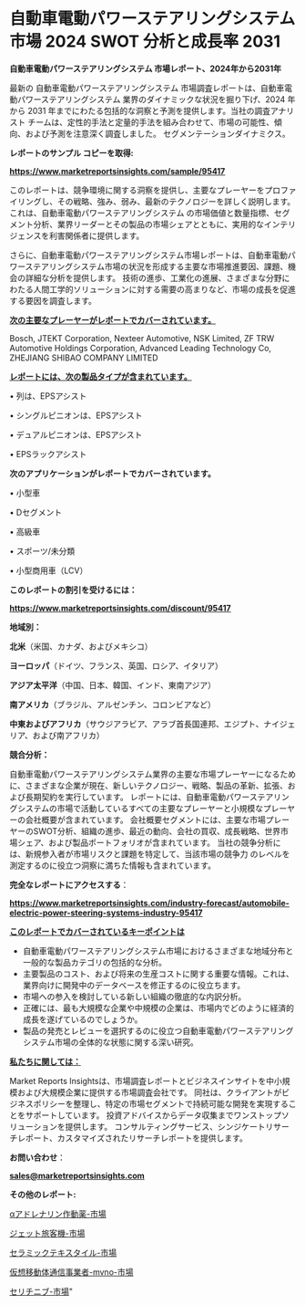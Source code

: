 # 自動車電動パワーステアリングシステム 市場 2024 SWOT 分析と成長率 2031

<strong>自動車電動パワーステアリングシステム 市場レポート、2024年から2031年</strong>

最新の 自動車電動パワーステアリングシステム 市場調査レポートは、自動車電動パワーステアリングシステム 業界のダイナミックな状況を掘り下げ、2024 年から 2031 年までにわたる包括的な洞察と予測を提供します。当社の調査アナリスト チームは、定性的手法と定量的手法を組み合わせて、市場の可能性、傾向、および予測を注意深く調査しました。 セグメンテーションダイナミクス。



<strong>レポートのサンプル コピーを取得:</strong> <a href=https://www.marketreportsinsights.com/sample/95417>

<strong><u>https://www.marketreportsinsights.com/sample/95417</u></strong></a>

このレポートは、競争環境に関する洞察を提供し、主要なプレーヤーをプロファイリングし、その戦略、強み、弱み、最新のテクノロジーを詳しく説明します。 これは、自動車電動パワーステアリングシステム の市場価値と数量指標、セグメント分析、業界リーダーとその製品の市場シェアとともに、実用的なインテリジェンスを利害関係者に提供します。

さらに、自動車電動パワーステアリングシステム市場レポートは、自動車電動パワーステアリングシステム市場の状況を形成する主要な市場推進要因、課題、機会の詳細な分析を提供します。 技術の進歩、工業化の進展、さまざまな分野にわたる人間工学的ソリューションに対する需要の高まりなど、市場の成長を促進する要因を調査します。



<strong><u>次の主要なプレーヤーがレポートでカバーされています。</u></strong>

Bosch, JTEKT Corporation, Nexteer Automotive, NSK Limited, ZF TRW Automotive Holdings Corporation, Advanced Leading Technology Co, ZHEJIANG SHIBAO COMPANY LIMITED



<strong><u><b>レポートには、次の製品タイプが含まれています。</b></u></strong>

• 列は、EPSアシスト

• シングルピニオンは、EPSアシスト

• デュアルピニオンは、EPSアシスト

• EPSラックアシスト



<strong><b>次のアプリケーションがレポートでカバーされています。</b></strong>

• 小型車

• Dセグメント

• 高級車

• スポーツ/未分類

• 小型商用車（LCV）



<strong><b>このレポートの割引を受けるには：</b></strong><a href=https://www.marketreportsinsights.com/discount/95417>

<strong><u>https://www.marketreportsinsights.com/discount/95417</u></strong></a>



<strong>地域別：</strong>



<strong>北米</strong>（米国、カナダ、およびメキシコ）



<strong>ヨーロッパ</strong>（ドイツ、フランス、英国、ロシア、イタリア）



<strong>アジア太平洋</strong>（中国、日本、韓国、インド、東南アジア）



<strong>南アメリカ</strong>（ブラジル、アルゼンチン、コロンビアなど）



<strong>中東およびアフリカ</strong>（サウジアラビア、アラブ首長国連邦、エジプト、ナイジェリア、および南アフリカ）



<strong>競合分析：</strong>

自動車電動パワーステアリングシステム業界の主要な市場プレーヤーになるために、さまざまな企業が現在、新しいテクノロジー、戦略、製品の革新、拡張、および長期契約を実行しています。 レポートには、自動車電動パワーステアリングシステムの市場で活動しているすべての主要なプレーヤーと小規模なプレーヤーの会社概要が含まれています。 会社概要セグメントには、主要な市場プレーヤーのSWOT分析、組織の進歩、最近の動向、会社の買収、成長戦略、世界市場シェア、および製品ポートフォリオが含まれています。 当社の競争分析には、新規参入者が市場リスクと課題を特定して、当該市場の競争力 のレベルを測定するのに役立つ洞察に満ちた情報も含まれています。



<strong>完全なレポートにアクセスする</strong>：

<a href=https://www.marketreportsinsights.com/industry-forecast/automobile-electric-power-steering-systems-industry-95417>

<strong><u>https://www.marketreportsinsights.com/industry-forecast/automobile-electric-power-steering-systems-industry-95417</u></strong></a>



<strong><u><b>このレポートでカバーされているキーポイントは</b></u></strong>
<ul>
  <li>自動車電動パワーステアリングシステム市場におけるさまざまな地域分布と一般的な製品カテゴリの包括的な分析。</li>
  <li>主要製品のコスト、および将来の生産コストに関する重要な情報。これは、業界向けに開発中のデータベースを修正するのに役立ちます。</li>
  <li>市場への参入を検討している新しい組織の徹底的な内訳分析。</li>
  <li>正確には、最も大規模な企業や中規模の企業は、市場内でどのように経済的成長を遂げているのでしょうか。</li>
  <li>製品の発売とレビューを選択するのに役立つ自動車電動パワーステアリングシステム市場の全体的な状態に関する深い研究。</li>
</ul>


<strong><u><b>私たちに関しては：</b></u></strong>

Market Reports Insightsは、市場調査レポートとビジネスインサイトを中小規模および大規模企業に提供する市場調査会社です。 同社は、クライアントがビジネスポリシーを整理し、特定の市場セグメントで持続可能な開発を実現することをサポートしています。 投資アドバイスからデータ収集までワンストップソリューションを提供します。 コンサルティングサービス、シンジケートリサーチレポート、カスタマイズされたリサーチレポートを提供します。



<strong><b>お問い合わせ</b></strong>：

<a href=mailto:sales@marketreportsinsights.com>

<strong><u>sales@marketreportsinsights.com</u></strong></a>



<strong>その他のレポート:</strong>

<a href=https://www.linkedin.com/pulse/αアドレナリン作動薬-市場-2023-年のダイナミクスとビジネストレンド-klxuf/>αアドレナリン作動薬-市場</a>

<a href=https://www.linkedin.com/pulse/ジェット旅客機-市場-2023-総利益と主要ベンダー-2030-trend-tracking-toolbox-24-analysis-okvqf/>ジェット旅客機-市場</a>

<a href=https://www.linkedin.com/pulse/セラミックテキスタイル-市場-2030-年までの需要に焦点を当てた-2023-dtfuf/>セラミックテキスタイル-市場</a>

<a href=https://www.linkedin.com/pulse/仮想移動体通信事業者-mvno-市場-2023-年のダイナミクスとビジネストレンド-rsadf/>仮想移動体通信事業者-mvno-市場</a>

<a href=https://www.linkedin.com/pulse/セリチニブ-市場-2030-年までの需要に焦点を当てた-2023-年調査レポート-vcr2f/>セリチニブ-市場</a>"
